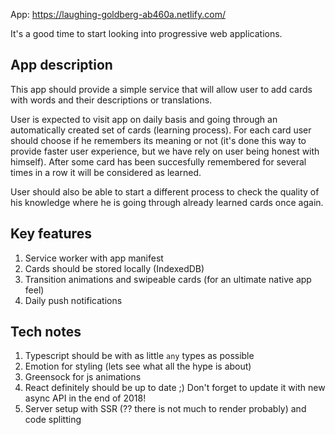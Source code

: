 App: https://laughing-goldberg-ab460a.netlify.com/

It's a good time to start looking into progressive web applications.

## App description

This app should provide a simple service that will allow user to add cards with words and their descriptions or translations.


User is expected to visit app on daily basis and going through an automatically created set of cards (learning process).
For each card user should choose if he remembers its meaning or not (it's done this way to provide faster user experience, but we have rely on user being honest with himself).
After some card has been succesfully remembered for several times in a row it will be considered as learned.


User should also be able to start a different process to check the quality of his knowledge where he is going through already learned cards once again.

## Key features
1. Service worker with app manifest
2. Cards should be stored locally (IndexedDB)
3. Transition animations and swipeable cards (for an ultimate native app feel)
4. Daily push notifications

## Tech notes
1. Typescript should be with as little `any` types as possible
2. Emotion for styling (lets see what all the hype is about)
3. Greensock for js animations
4. React definitely should be up to date ;) Don't forget to update it with new async API in the end of 2018!
5. Server setup with SSR (?? there is not much to render probably) and code splitting
